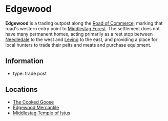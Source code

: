 # Edgewood

**Edgewood** is a trading outpost along the [Road of Commerce](../road-of-commerce.md), marking that road's western entry point to [Middlestag Forest](../../../../ch-4-esterfell-gazetteer/lenya/middlestag-forest.md). The settlement does not have many permanent homes, acting primarily as a rest stop between [Needledale](../needledale.md) to the west and [Leving](../leving/leving.md) to the east, and providing a place for local hunters to trade their pelts and meats and purchase equipment.

## Information

- type: trade post

## Locations

- [The Cooked Goose](cooked-goose.md)
- [Edgewood Mercantile](edgewood-mercantile.md)
- [Middlestag Temple of Istus](middlestag-temple-of-istus.md)
